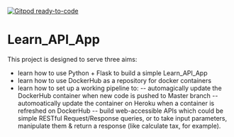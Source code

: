 [![Gitpod ready-to-code](https://img.shields.io/badge/Gitpod-ready--to--code-blue?logo=gitpod)](https://gitpod.io/#https://github.com/marksspencer/Learn_API_App)

# Learn_API_App
This project is designed to serve three aims:
- learn how to use Python + Flask to build a simple Learn_API_App
- learn how to use DockerHub as a repository for docker containers
- learn how to set up a working pipeline to:
-- automagically update the DockerHub container when new code is pushed to Master branch
-- automoatically update the container on Heroku when a container is refreshed on DockerHub
-- build web-accessible APIs which could be simple RESTful Request/Response queries, or to take input parameters, manipulate them & return a response (like calculate tax, for example).

